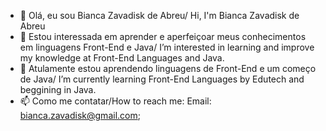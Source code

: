 - 👋 Olá, eu sou Bianca Zavadisk de Abreu/ Hi, I'm Bianca Zavadisk de Abreu
- 👀 Estou interessada em aprender e aperfeiçoar meus conhecimentos em linguagens Front-End e Java/ I’m interested in learning and improve my knowledge at Front-End Languages and Java.
- 🌱 Atulamente estou aprendendo linguagens de Front-End e um começo de Java/ I’m currently learning Front-End Languages by Edutech and beggining in Java.
- 📫 Como me contatar/How to reach me:
    Email: bianca.zavadisk@gmail.com;
